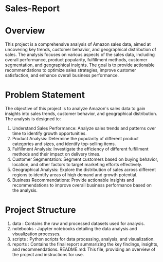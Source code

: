 # Sales-Report

# Overview
This project is a comprehensive analysis of Amazon sales data, aimed at uncovering key trends, customer behavior, and geographical distribution of sales. The analysis focuses on various aspects of the sales data, including overall performance, product popularity, fulfillment methods, customer segmentation, and geographical insights. The goal is to provide actionable recommendations to optimize sales strategies, improve customer satisfaction, and enhance overall business performance.

# Problem Statement
The objective of this project is to analyze Amazon's sales data to gain insights into sales trends, customer behavior, and geographical distribution. The analysis is designed to:

1. Understand Sales Performance:  Analyze sales trends and patterns over time to identify growth opportunities.
2. Product Analysis: Determine the popularity of different product categories and sizes, and identify top-selling items.
3. Fulfillment Analysis: Investigate the efficiency of different fulfillment methods and their impact on delivery times.
4. Customer Segmentation: Segment customers based on buying behavior, location, and other factors to target marketing efforts effectively.
5. Geographical Analysis: Explore the distribution of sales across different regions to identify areas of high demand and growth potential.
6. Business Recommendations: Provide actionable insights and recommendations to improve overall business performance based on the analysis.
# Project Structure
1. data : Contains the raw and processed datasets used for analysis.
2. notebooks : Jupyter notebooks detailing the data analysis and visualization processes.
3. scripts : Python scripts for data processing, analysis, and visualization.
4. reports : Contains the final report summarizing the key findings, insights, and recommendations.
README.md: This file, providing an overview of the project and instructions for use.
